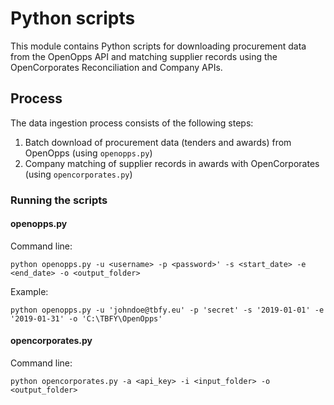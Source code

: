 # Python scripts
This module contains Python scripts for downloading procurement data from the OpenOpps API and matching supplier records using the OpenCorporates Reconciliation and Company APIs.

## Process
The data ingestion process consists of the following steps:

1. Batch download of procurement data (tenders and awards) from OpenOpps (using `openopps.py`)
2. Company matching of supplier records in awards with OpenCorporates (using `opencorporates.py`)

### Running the scripts

#### openopps.py
Command line:
```
python openopps.py -u <username> -p <password>' -s <start_date> -e <end_date> -o <output_folder>
```

Example:
```
python openopps.py -u 'johndoe@tbfy.eu' -p 'secret' -s '2019-01-01' -e '2019-01-31' -o 'C:\TBFY\OpenOpps'
```

#### opencorporates.py
Command line:
```
python opencorporates.py -a <api_key> -i <input_folder> -o <output_folder>
```
